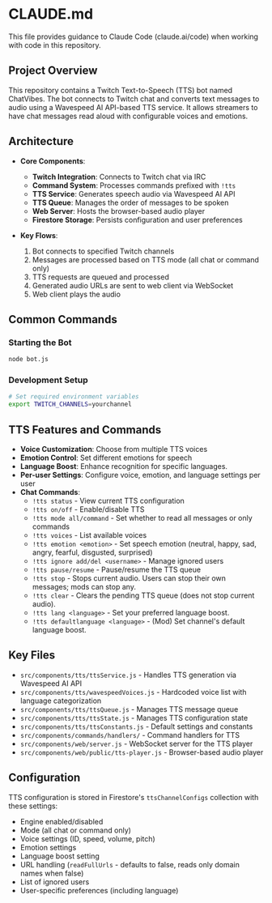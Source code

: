 # CLAUDE.md

This file provides guidance to Claude Code (claude.ai/code) when working with code in this repository.

## Project Overview

This repository contains a Twitch Text-to-Speech (TTS) bot named ChatVibes. The bot connects to Twitch chat and converts text messages to audio using a Wavespeed AI API-based TTS service. It allows streamers to have chat messages read aloud with configurable voices and emotions.

## Architecture

- **Core Components**:
  - **Twitch Integration**: Connects to Twitch chat via IRC
  - **Command System**: Processes commands prefixed with `!tts`
  - **TTS Service**: Generates speech audio via Wavespeed AI API
  - **TTS Queue**: Manages the order of messages to be spoken
  - **Web Server**: Hosts the browser-based audio player
  - **Firestore Storage**: Persists configuration and user preferences

- **Key Flows**:
  1. Bot connects to specified Twitch channels
  2. Messages are processed based on TTS mode (all chat or command only)
  3. TTS requests are queued and processed
  4. Generated audio URLs are sent to web client via WebSocket
  5. Web client plays the audio

## Common Commands

### Starting the Bot
```bash
node bot.js
```

### Development Setup
```bash
# Set required environment variables
export TWITCH_CHANNELS=yourchannel
```

## TTS Features and Commands

- **Voice Customization**: Choose from multiple TTS voices
- **Emotion Control**: Set different emotions for speech
- **Language Boost**: Enhance recognition for specific languages.
- **Per-user Settings**: Configure voice, emotion, and language settings per user
- **Chat Commands**:
  - `!tts status` - View current TTS configuration
  - `!tts on/off` - Enable/disable TTS
  - `!tts mode all/command` - Set whether to read all messages or only commands
  - `!tts voices` - List available voices
  - `!tts emotion <emotion>` - Set speech emotion (neutral, happy, sad, angry, fearful, disgusted, surprised)
  - `!tts ignore add/del <username>` - Manage ignored users
  - `!tts pause/resume` - Pause/resume the TTS queue
  - `!tts stop` - Stops current audio. Users can stop their own messages; mods can stop any.
  - `!tts clear` - Clears the pending TTS queue (does not stop current audio).
  - `!tts lang <language>` - Set your preferred language boost.
  - `!tts defaultlanguage <language>` - (Mod) Set channel's default language boost.


## Key Files

- `src/components/tts/ttsService.js` - Handles TTS generation via Wavespeed AI API
- `src/components/tts/wavespeedVoices.js` - Hardcoded voice list with language categorization
- `src/components/tts/ttsQueue.js` - Manages TTS message queue
- `src/components/tts/ttsState.js` - Manages TTS configuration state
- `src/components/tts/ttsConstants.js` - Default settings and constants
- `src/components/commands/handlers/` - Command handlers for TTS
- `src/components/web/server.js` - WebSocket server for the TTS player
- `src/components/web/public/tts-player.js` - Browser-based audio player

## Configuration

TTS configuration is stored in Firestore's `ttsChannelConfigs` collection with these settings:
- Engine enabled/disabled
- Mode (all chat or command only)
- Voice settings (ID, speed, volume, pitch)
- Emotion settings
- Language boost setting
- URL handling (`readFullUrls` - defaults to false, reads only domain names when false)
- List of ignored users
- User-specific preferences (including language)

